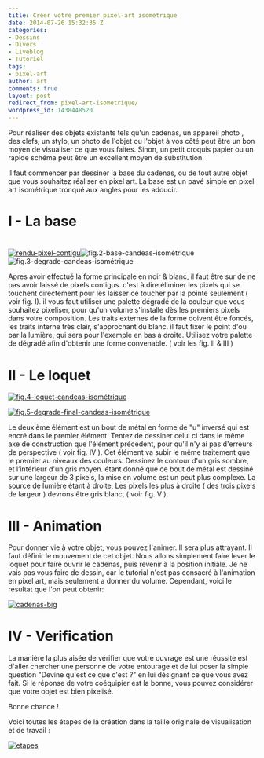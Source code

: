 ```yaml
---
title: Créer votre premier pixel-art isométrique
date: 2014-07-26 15:32:35 Z
categories:
- Dessins
- Divers
- Liveblog
- Tutoriel
tags:
- pixel-art
author: art
comments: true
layout: post
redirect_from: pixel-art-isometrique/
wordpress_id: 1438448520
---
```


Pour réaliser des objets existants tels qu'un cadenas, un appareil photo , des clefs, un stylo, un photo de l'objet ou l'objet à vos côté peut être un bon moyen de visualiser ce que vous faites. Sinon, un petit croquis papier ou un rapide schéma peut être un excellent moyen de substitution.

Il faut commencer par dessiner la base du cadenas, ou de tout autre objet que vous souhaitez réaliser en pixel art. La base est un pavé simple en pixel art isométrique tronqué aux angles pour les adoucir.


# I - La base




# 


<a href="https://static.irz.fr/2013/01/rendu-pixel-contigu.png"><img alt="rendu-pixel-contigu" data-src="https://static.irz.fr/2013/01/rendu-pixel-contigu.png" src="https://static.irz.fr/thumb.php?size=<100&crop=0&src=https://static.irz.fr/2013/01/rendu-pixel-contigu.png" /></a><img alt="fig.2-base-candeas-isométrique" data-src="https://static.irz.fr/2013/01/fig.2-base-candeas-isométrique.png" src="https://static.irz.fr/thumb.php?size=<100&crop=0&src=https://static.irz.fr/2013/01/fig.2-base-candeas-isométrique.png" /><img alt="fig.3-degrade-candeas-isométrique" data-src="https://static.irz.fr/2013/01/fig.3-degrade-candeas-isométrique.png" src="https://static.irz.fr/thumb.php?size=<100&crop=0&src=https://static.irz.fr/2013/01/fig.3-degrade-candeas-isométrique.png" />

Apres avoir effectué la forme principale en noir & blanc, il faut être sur de ne pas avoir laissé de pixels contigus. c'est à dire éliminer les pixels qui se touchent directement pour les laisser ce toucher par la pointe seulement ( voir fig. I). il vous faut utiliser une palette dégradé de la couleur que vous souhaitez pixeliser, pour qu'un volume s'installe dès les premiers pixels dans votre composition. Les traits externes de la forme doivent être foncés, les traits interne très clair, s'approchant du blanc. il faut fixer le point d'ou par la lumière, qui sera pour l'exemple en bas à droite. Utilisez votre palette de dégradé afin d'obtenir une forme convenable. ( voir les fig. II & III )


# II - Le loquet


<a href="https://static.irz.fr/2013/01/fig.4-loquet-candeas-isométrique.png"><img alt="fig.4-loquet-candeas-isométrique" data-src="https://static.irz.fr/2013/01/fig.4-loquet-candeas-isométrique.png" src="https://static.irz.fr/thumb.php?size=<100&crop=0&src=https://static.irz.fr/2013/01/fig.4-loquet-candeas-isométrique.png" /></a>

<a href="https://static.irz.fr/2013/01/fig.5-degrade-final-candeas-isométrique.png"><img alt="fig.5-degrade-final-candeas-isométrique" data-src="https://static.irz.fr/2013/01/fig.5-degrade-final-candeas-isométrique.png" src="https://static.irz.fr/thumb.php?size=<100&crop=0&src=https://static.irz.fr/2013/01/fig.5-degrade-final-candeas-isométrique.png" /></a>

Le deuxième élément est un bout de métal en forme de "u" inversé qui est encré dans le premier élément. Tentez de dessiner celui ci dans le même axe de construction que l'élément précédent, pour qu'il n'y ai pas d'erreurs de perspective ( voir fig. IV ). Cet élément va subir le même traitement que le premier au niveaux des couleurs. Dessinez le contour d'un gris sombre, et l’intérieur d'un gris moyen. étant donné que ce bout de métal est dessiné sur une largeur de 3 pixels, la mise en volume est un peut plus complexe. La source de lumière étant à droite, Les pixels les plus à droite ( des trois pixels de largeur ) devrons être gris blanc, ( voir fig. V ).


# III - Animation


Pour donner vie à votre objet, vous pouvez l'animer. Il sera plus attrayant. Il faut définir le mouvement de cet objet. Nous allons simplement faire lever le loquet pour faire ouvrir le cadenas, puis revenir à la position initiale. Je ne vais pas vous faire de dessin, car le tutorial n'est pas consacré à l'animation en pixel art, mais seulement a donner du volume. Cependant, voici le résultat que l'on peut obtenir:

<a href="https://irz.fr/recherche?q=cadenas-big"><img alt="cadenas-big" data-src="https://static.irz.fr/2014/07/cadenas-big.gif" src="https://static.irz.fr/thumb.php?size=<100&crop=0&src=https://static.irz.fr/2014/07/cadenas-big.gif" /></a>


# IV - Verification


La manière la plus aisée de vérifier que votre ouvrage est une réussite est d'aller chercher une personne de votre entourage et de lui poser la simple question "Devine qu'est ce que c'est ?" en lui désignant ce que vous avez fait. Si le réponse de votre coéquipier est la bonne, vous pouvez considérer que votre objet est bien pixelisé.

Bonne chance !

Voici toutes les étapes de la création dans la taille originale de visualisation et de travail :

<a href="https://static.irz.fr/2013/01/etapes.png"><img alt="etapes" data-src="https://static.irz.fr/2013/01/etapes.png" src="https://static.irz.fr/thumb.php?size=<100&crop=0&src=https://static.irz.fr/2013/01/etapes.png" /></a>
